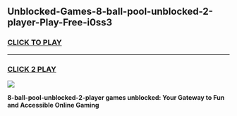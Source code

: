 
## Unblocked-Games-8-ball-pool-unblocked-2-player-Play-Free-i0ss3
<h3>
<a href="https://premium76.site?title=8-ball-pool-unblocked-2-player&ref=18A1">CLICK TO PLAY</a></h3>
<hr>

<h3>
<a href="https://premium76.site?title=8-ball-pool-unblocked-2-player&ref=18A1">CLICK 2 PLAY</a>
  
</h3>

<a href="https://premium76.site?title=8-ball-pool-unblocked-2-player&ref=18A1"><img src="https://clearcache.store/games.png"></a>


**8-ball-pool-unblocked-2-player games unblocked: Your Gateway to Fun and Accessible Online Gaming**
